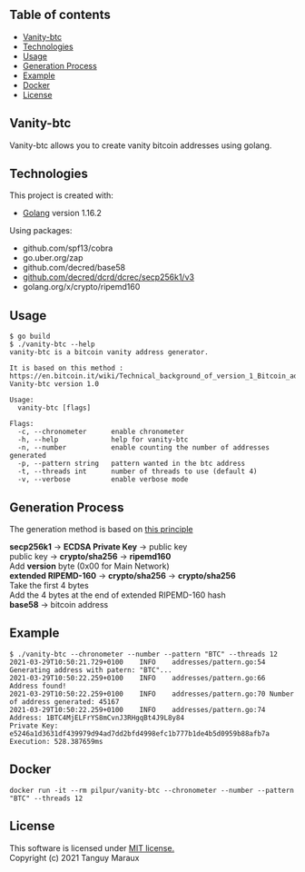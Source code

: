## Table of contents
* [Vanity-btc](#vanity-btc)
* [Technologies](#technologies)
* [Usage](#usage)
* [Generation Process](#generation-process)
* [Example](#example)
* [Docker](#docker)
* [License](#license)

## Vanity-btc
Vanity-btc allows you to create vanity bitcoin addresses using golang.
	
## Technologies
This project is created with:
* [Golang](https://golang.org/) version 1.16.2

Using packages:
* github.com/spf13/cobra
* go.uber.org/zap
* github.com/decred/base58
* [github.com/decred/dcrd/dcrec/secp256k1/v3](https://pkg.go.dev/github.com/decred/dcrd/dcrec/secp256k1/v3)
* golang.org/x/crypto/ripemd160
	
## Usage
```
$ go build
$ ./vanity-btc --help
vanity-btc is a bitcoin vanity address generator.

It is based on this method : https://en.bitcoin.it/wiki/Technical_background_of_version_1_Bitcoin_addressses
Vanity-btc version 1.0

Usage:
  vanity-btc [flags]

Flags:
  -c, --chronometer      enable chronometer
  -h, --help             help for vanity-btc
  -n, --number           enable counting the number of addresses generated
  -p, --pattern string   pattern wanted in the btc address
  -t, --threads int      number of threads to use (default 4)
  -v, --verbose          enable verbose mode
```

## Generation Process
The generation method is based on [this principle](https://en.bitcoin.it/wiki/Technical_background_of_version_1_Bitcoin_addresses)

**secp256k1** → **ECDSA Private Key** → public key<br>
public key → **crypto/sha256** → **ripemd160**<br>
Add **version** byte (0x00 for Main Network)<br>
**extended RIPEMD-160** → **crypto/sha256** → **crypto/sha256**<br>
Take the first 4 bytes<br>
Add the 4 bytes at the end of extended RIPEMD-160 hash<br>
**base58** → bitcoin address<br>

## Example
```
$ ./vanity-btc --chronometer --number --pattern "BTC" --threads 12
2021-03-29T10:50:21.729+0100	INFO	addresses/pattern.go:54	Generating address with patern: "BTC"...
2021-03-29T10:50:22.259+0100	INFO	addresses/pattern.go:66	Address found!
2021-03-29T10:50:22.259+0100	INFO	addresses/pattern.go:70	Number of address generated: 45167
2021-03-29T10:50:22.259+0100	INFO	addresses/pattern.go:74	
Address: 1BTC4MjELFrYS8mCvnJ3RHgqBt4J9L8y84
Private Key: e5246a1d3631df439979d94ad7dd2bfd4998efc1b777b1de4b5d0959b88afb7a
Execution: 528.387659ms
```

## Docker
```
docker run -it --rm pilpur/vanity-btc --chronometer --number --pattern "BTC" --threads 12
```

## License
This software is licensed under [MIT license.](LICENSE)<br>
Copyright (c) 2021 Tanguy Maraux